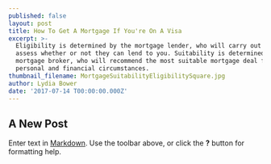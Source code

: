 ```yaml
---
published: false
layout: post
title: How To Get A Mortgage If You're On A Visa
excerpt: >-
  Eligibility is determined by the mortgage lender, who will carry out checks to
  assess whether or not they can lend to you. Suitability is determined by the
  mortgage broker, who will recommend the most suitable mortgage deal for your
  personal and financial circumstances.  
thumbnail_filename: MortgageSuitabilityEligibilitySquare.jpg
author: Lydia Bower
date: '2017-07-14 T00:00:00.000Z'
---
```

## A New Post

Enter text in [Markdown](http://daringfireball.net/projects/markdown/). Use the toolbar above, or click the **?** button for formatting help.
